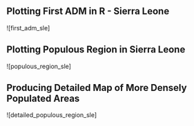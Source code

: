 ## Plotting First ADM in R - Sierra Leone
![first_adm_sle]
## Plotting Populous Region in Sierra Leone
![populous_region_sle]

## Producing Detailed Map of More Densely Populated Areas
![detailed_populous_region_sle]
